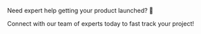 Need expert help getting your product launched? 🚀

Connect with our team of experts today to fast track your project!
